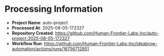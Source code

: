 # Processing Information

- **Project Name**: auto-project
- **Processed At**: 2025-08-05-172327
- **Repository Created**: https://github.com/Human-Frontier-Labs-Inc/auto-project-2025-08-05-172327
- **Workflow Run**: https://github.com/Human-Frontier-Labs-Inc/ideabrow-automation/actions/runs/16756712851
